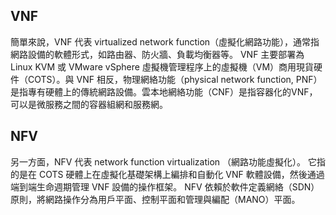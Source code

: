 ## VNF
簡單來說，VNF 代表 virtualized network function（虛擬化網路功能），通常指網路設備的軟體形式，如路由器、防火牆、負載均衡器等。
VNF 主要部署為 Linux KVM 或 VMware vSphere 虛擬機管理程序上的虛擬機（VM）商用現貨硬件（COTS）。與 VNF 相反，物理網絡功能（physical network function, PNF）是指專有硬體上的傳統網路設備。雲本地網絡功能（CNF）是指容器化的VNF，可以是微服務之間的容器組網和服務網。
## NFV
另一方面，NFV 代表  network function virtualization （網路功能虛擬化）。
它指的是在 COTS 硬體上在虛擬化基礎架構上編排和自動化 VNF 軟體設備，然後通過端到端生命週期管理 VNF 設備的操作框架。
NFV 依賴於軟件定義網絡（SDN）原則，將網路操作分為用戶平面、控制平面和管理與編配（MANO）平面。
